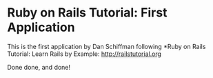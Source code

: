 
# Ruby on Rails Tutorial: First Application

This is the first application by Dan Schiffman following
*Ruby on Rails Tutorial: Learn Rails by Example: http://railstutorial.org

Done done, and done!
